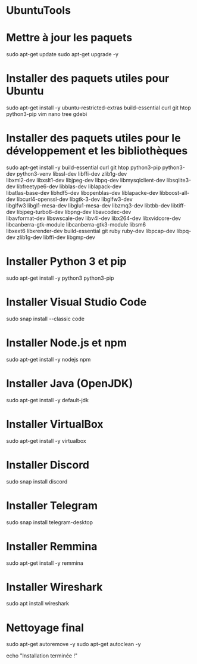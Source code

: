 UbuntuTools
===============

# Mettre à jour les paquets
sudo apt-get update
sudo apt-get upgrade -y

# Installer des paquets utiles pour Ubuntu
sudo apt-get install -y ubuntu-restricted-extras build-essential curl git htop python3-pip vim nano tree gdebi 

# Installer des paquets utiles pour le développement et les bibliothèques
sudo apt-get install -y build-essential curl git htop python3-pip python3-dev python3-venv libssl-dev libffi-dev zlib1g-dev \
libxml2-dev libxslt1-dev libjpeg-dev libpq-dev libmysqlclient-dev libsqlite3-dev libfreetype6-dev libblas-dev liblapack-dev \
libatlas-base-dev libhdf5-dev libopenblas-dev liblapacke-dev libboost-all-dev libcurl4-openssl-dev libgtk-3-dev libglfw3-dev \
libglfw3 libgl1-mesa-dev libglu1-mesa-dev libzmq3-dev libtbb-dev libtiff-dev libjpeg-turbo8-dev libpng-dev libavcodec-dev \
libavformat-dev libswscale-dev libv4l-dev libx264-dev libxvidcore-dev libcanberra-gtk-module libcanberra-gtk3-module libsm6 \
libxext6 libxrender-dev build-essential git ruby ruby-dev libpcap-dev libpq-dev zlib1g-dev libffi-dev libgmp-dev

# Installer Python 3 et pip
sudo apt-get install -y python3 python3-pip

# Installer Visual Studio Code
sudo snap install --classic code

# Installer Node.js et npm
sudo apt-get install -y nodejs npm

# Installer Java (OpenJDK)
sudo apt-get install -y default-jdk

# Installer VirtualBox
sudo apt-get install -y virtualbox

# Installer Discord
sudo snap install discord

# Installer Telegram
sudo snap install telegram-desktop

# Installer Remmina
sudo apt-get install -y remmina

# Installer Wireshark
sudo apt install wireshark

# Nettoyage final
sudo apt-get autoremove -y
sudo apt-get autoclean -y

echo "Installation terminée !"
